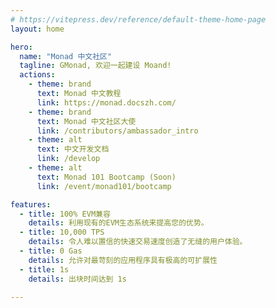 ```yaml
---
# https://vitepress.dev/reference/default-theme-home-page
layout: home

hero:
  name: "Monad 中文社区"
  tagline: GMonad, 欢迎一起建设 Moand!	
  actions:
    - theme: brand
      text: Monad 中文教程
      link: https://monad.docszh.com/
    - theme: brand
      text: Monad 中文社区大使
      link: /contributors/ambassador_intro
    - theme: alt
      text: 中文开发文档
      link: /develop
    - theme: alt
      text: Monad 101 Bootcamp (Soon)
      link: /event/monad101/bootcamp

features:
  - title: 100% EVM兼容
    details: 利用现有的EVM生态系统来提高您的优势。
  - title: 10,000 TPS
    details: 令人难以置信的快速交易速度创造了无缝的用户体验。
  - title: 0 Gas
    details: 允许对最苛刻的应用程序具有极高的可扩展性  
  - title: 1s
    details: 出块时间达到 1s

---
```



